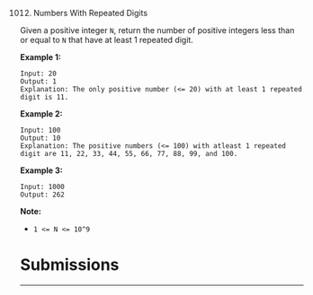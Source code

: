 1012. Numbers With Repeated Digits

Given a positive integer `N`, return the number of positive integers less than or equal to `N` that have at least 1 repeated digit.

 

**Example 1:**
```
Input: 20
Output: 1
Explanation: The only positive number (<= 20) with at least 1 repeated digit is 11.
```

**Example 2:**
```
Input: 100
Output: 10
Explanation: The positive numbers (<= 100) with atleast 1 repeated digit are 11, 22, 33, 44, 55, 66, 77, 88, 99, and 100.
```

**Example 3:**
```
Input: 1000
Output: 262
```

**Note:**

* `1 <= N <= 10^9`

# Submissions
---
